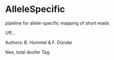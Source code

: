 AlleleSpecific
==============

pipeline for allele-specific mapping of short reads

Uff...

Authors: B. Hummel & F. Dündar

Nee, total doofer Tag.
